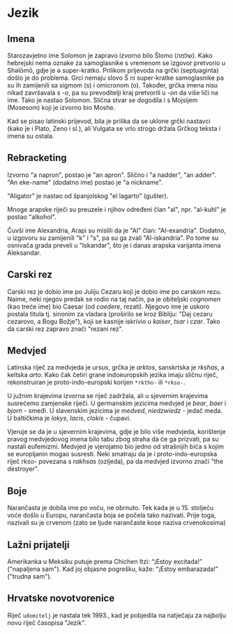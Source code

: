 # Jezik

## Imena

Starozavjetno ime Solomon je zapravo izvorno bilo Šlomo (שלמה). Kako hebrejski nema oznake za samoglasnike s vremenom se izgovor pretvorio u Shəlōmō, gdje je ə super-kratko. Prilikom prijevoda na grčki (septuaginta) došlo je do problema. Grci nemaju slovo Š ni super-kratke samoglasnike pa su ih zamijenili sa sigmom (s) i omicronom (o). Također, grčka imena nisu nikad završavala s *-o*, pa su prevoditelji kraj pretvorili u *-on* da više liči na ime. Tako je nastao Solomon. Slična stvar se dogodila i s Mojsijem (Mosesom) koji je izvorno bio Moshe.

Kad se pisao latinski prijevod, bila je prilika da se uklone grčki nastavci (kako je i Plato, Zeno i sl.), ali Vulgata se vrlo strogo držala Grčkog teksta i imena su ostala.

## Rebracketing

Izvorno "a napron", postao je "an apron". Slično i "a nadder", "an adder".
"An eke-name" (dodatno ime) postao je "a nickname".

"Aligator" je nastao od španjolskog "el lagarto" (gušter).

Mnoge arapske riječi su preuzele i njihov određeni član "al", npr. "al-kuhl" je postao "alkohol".

Čuvši ime Alexandria, Arapi su mislili da je "Al" član: "Al-exandria". Dodatno, u izgovoru su zamijenili "k" i "s", pa su ga zvali "Al-iskandria". Po tome su osnivača grada preveli u "Iskandar", što je i danas arapska varijanta imena Aleksandar.

## Carski rez

Carski rez je dobio ime po Juliju Cezaru koji je dobio ime po carskom rezu. Naime, neki njegov predak se rodio na taj način, pa je obiteljski *cognomen* (kao treće ime) bio Caesar (od *caedere*, rezati). Njegovo ime je uskoro postala titula tj. sinonim za vladara (proširilo se kroz Bibliju: "Daj cezaru cezarovo, a Bogu Božje"), koji se kasnije iskrivio u *kaiser*, *tsar* i *czar*. Tako da carski rez zapravo znači "rezani rez".

## Medvjed

Latinska riječ za medvjeda je *ursus*, grčka je *arktos*, sanskrtska je *rkshas*, a keltska *arto*. Kako čak četiri grane indoeuropskih jezika imaju sličnu riječ, rekonstruiran je proto-indo-europski korijen `*rktho-` ili `*rkso-`.

U južnim krajevima izvorna se riječ zadržala, ali u sjevernim krajevima susrećemo zamjenske riječi. U germanskim jezicima medvjed je *bear*, *baer* i *bjorn* - smeđi. U slavenskim jezicima je *medved*, *niedzwiedz* - jedač meda. U baltičkima je *lokys*, *lacis*, *clokis* - čupavi.

Vjeruje se da je u sjevernim krajevima, gdje je bilo više medvjeda, korištenje pravog medvjedovog imena bilo tabu zbog straha da će ga prizvati, pa su nastali eufemizmi. Medvjed je vjerojatno bio jedno od strašnijih bića s kojim se europljanin mogao susresti. Neki smatraju da je i proto-indo-europska riječ *rkso-* povezana s *rakhsas* (ozljeda), pa da medvjed izvorno znači "the destroyer".

## Boje

Narančasta je dobila ime po voću, ne obrnuto. Tek kada je u 15. stoljeću voće došlo u Europu, narančasta boja se počela tako nazivati. Prije toga, nazivali su je crvenom (zato se ljude narančaste kose naziva crvenokosima)

## Lažni prijatelji

Amerikanka u Meksiku putuje prema Chichen Itzi: “¡Estoy excitada!” ("napaljena sam"). Kad joj objasne pogrešku, kaže: “¡Estoy embarazada!” ("trudna sam").

## Hrvatske novotvorenice

Riječ `udomitelj` je nastala tek 1993., kad je pobjedila na natječaju za najbolju novu riječ časopisa "Jezik".
